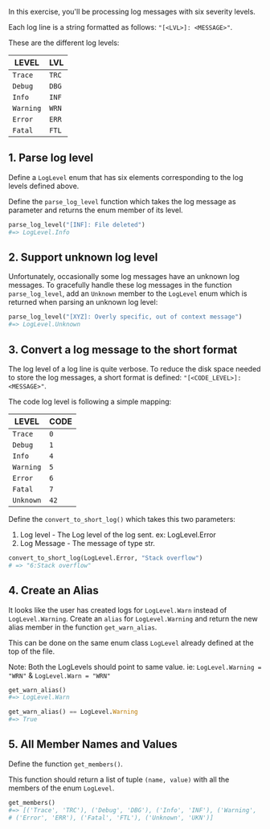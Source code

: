 In this exercise, you'll be processing log messages with six severity levels.

Each log line is a string formatted as follows: `"[<LVL>]: <MESSAGE>"`.

These are the different log levels:

| LEVEL     | LVL   |
| --------- | ----- |
| `Trace`   | `TRC` |
| `Debug`   | `DBG` |
| `Info`    | `INF` |
| `Warning` | `WRN` |
| `Error`   | `ERR` |
| `Fatal`   | `FTL` |

## 1. Parse log level

Define a `LogLevel` enum that has six elements corresponding to the log levels defined above.

Define the `parse_log_level` function which takes the log message as parameter and returns the enum member of its level.

```python
parse_log_level("[INF]: File deleted")
#=> LogLevel.Info
```

## 2. Support unknown log level

Unfortunately, occasionally some log messages have an unknown log messages. To gracefully handle these log messages in the function `parse_log_level`, add an `Unknown` member to the `LogLevel` enum which is returned when parsing an unknown log level:

```python
parse_log_level("[XYZ]: Overly specific, out of context message")
#=> LogLevel.Unknown
```

## 3. Convert a log message to the short format

The log level of a log line is quite verbose. To reduce the disk space needed to store the log messages, a short format is defined: `"[<CODE_LEVEL>]:<MESSAGE>"`.

The code log level is following a simple mapping:

| LEVEL     | CODE |
| --------- | ---- |
| `Trace`   | `0`  |
| `Debug`   | `1`  |
| `Info`    | `4`  |
| `Warning` | `5`  |
| `Error`   | `6`  |
| `Fatal`   | `7`  |
| `Unknown` | `42` |

Define the `convert_to_short_log()` which takes this two parameters:

1. Log level - The Log level of the log sent. ex: LogLevel.Error
2. Log Message - The message of type str.

```python
convert_to_short_log(LogLevel.Error, "Stack overflow")
# => "6:Stack overflow"
```

## 4. Create an Alias

It looks like the user has created logs for `LogLevel.Warn` instead of `LogLevel.Warning`. Create an `alias` for `LogLevel.Warning` and return the new alias member in the function `get_warn_alias`.

This can be done on the same enum class `LogLevel` already defined at the top of the file.

Note: Both the LogLevels should point to same value. ie: `LogLevel.Warning = "WRN"` & `LogLevel.Warn = "WRN"`

```python
get_warn_alias()
#=> LogLevel.Warn

get_warn_alias() == LogLevel.Warning
#=> True
```

## 5. All Member Names and Values

Define the function `get_members()`.

This function should return a list of tuple `(name, value)` with all the members of the enum `LogLevel`.

```python
get_members()
#=> [('Trace', 'TRC'), ('Debug', 'DBG'), ('Info', 'INF'), ('Warning', 'WRN'),
# ('Error', 'ERR'), ('Fatal', 'FTL'), ('Unknown', 'UKN')]
```
